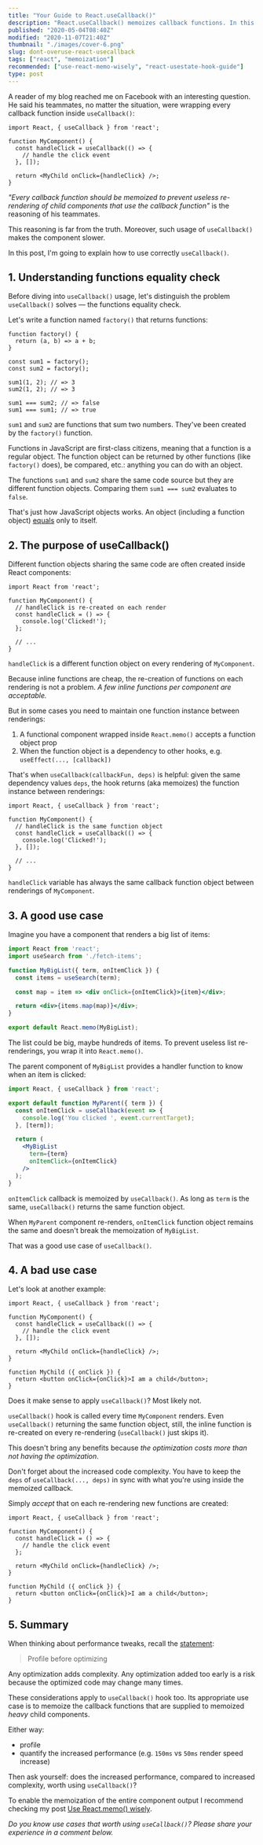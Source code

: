 ```yaml
---
title: "Your Guide to React.useCallback()"
description: "React.useCallback() memoizes callback functions. In this post I will explain when to and when not to use React.useCallback()."
published: "2020-05-04T08:40Z"
modified: "2020-11-07T21:40Z"
thumbnail: "./images/cover-6.png"
slug: dont-overuse-react-usecallback
tags: ["react", "memoization"]
recommended: ["use-react-memo-wisely", "react-usestate-hook-guide"]
type: post
---
```


A reader of my blog reached me on Facebook with an interesting question. He said his teammates, no matter the situation, were wrapping every callback function inside `useCallback()`:

```jsx{4-6}
import React, { useCallback } from 'react';

function MyComponent() {
  const handleClick = useCallback(() => {
    // handle the click event
  }, []);

  return <MyChild onClick={handleClick} />;
}
```

*"Every callback function should be memoized to prevent useless re-rendering of child components that use the callback function"* is the reasoning of his teammates.   

This reasoning is far from the truth. Moreover, such usage of `useCallback()` makes the component slower.  

In this post, I'm going to explain how to use correctly `useCallback()`.

## 1. Understanding functions equality check

Before diving into `useCallback()` usage, let's distinguish the problem `useCallback()` solves &mdash; the functions equality check.    

Let's write a function named `factory()` that returns functions: 

```javascript{11-12}
function factory() {
  return (a, b) => a + b;
}

const sum1 = factory();
const sum2 = factory();

sum1(1, 2); // => 3
sum2(1, 2); // => 3

sum1 === sum2; // => false
sum1 === sum1; // => true
```

`sum1` and `sum2` are functions that sum two numbers. They've been created by the `factory()` function.  

Functions in JavaScript are first-class citizens, meaning that a function is a regular object. The function object can be returned by other functions (like `factory()` does), be compared, etc.: anything you can do with an object.   

The functions `sum1` and `sum2` share the same code source but they are different function objects. Comparing them `sum1 === sum2` evaluates to `false`.  

That's just how JavaScript objects works. An object (including a function object) [equals](/the-legend-of-javascript-equality-operator/#the-identity-operator) only to itself.  

## 2. The purpose of useCallback()

Different function objects sharing the same code are often created inside React components:

```jsx{5-7}
import React from 'react';

function MyComponent() {
  // handleClick is re-created on each render
  const handleClick = () => {
    console.log('Clicked!');
  };

  // ...
}
```

`handleClick` is a different function object on every rendering of `MyComponent`.  

Because inline functions are cheap, the re-creation of functions on each rendering is not a problem. *A few inline functions per component are acceptable.*  

But in some cases you need to maintain one function instance between renderings:

1. A functional component wrapped inside `React.memo()` accepts a  function object prop
2. When the function object is a dependency to other hooks, e.g. `useEffect(..., [callback])`  

That's when `useCallback(callbackFun, deps)` is helpful: given the same dependency values `deps`, the hook returns (aka memoizes) the function instance between renderings:

```jsx{5-7}
import React, { useCallback } from 'react';

function MyComponent() {
  // handleClick is the same function object
  const handleClick = useCallback(() => {
    console.log('Clicked!');
  }, []);

  // ...
}
```

`handleClick` variable has always the same callback function object between renderings of `MyComponent`. 

## 3. A good use case

Imagine you have a component that renders a big list of items:

```jsx
import React from 'react';
import useSearch from './fetch-items';

function MyBigList({ term, onItemClick }) {
  const items = useSearch(term);

  const map = item => <div onClick={onItemClick}>{item}</div>;

  return <div>{items.map(map)}</div>;
}

export default React.memo(MyBigList);
```

The list could be big, maybe hundreds of items. To prevent useless list re-renderings, you wrap it into `React.memo()`.  

The parent component of `MyBigList` provides a handler function to know when an item is clicked:  

```jsx
import React, { useCallback } from 'react';

export default function MyParent({ term }) {
  const onItemClick = useCallback(event => {
    console.log('You clicked ', event.currentTarget);
  }, [term]);

  return (
    <MyBigList
      term={term}
      onItemClick={onItemClick}
    />
  );
}
```

`onItemClick` callback is memoized by `useCallback()`. As long as `term` is the same, `useCallback()` returns the same function object.  

When `MyParent` component re-renders, `onItemClick` function object remains the same and doesn't break the memoization of `MyBigList`.  

That was a good use case of `useCallback()`.  

## 4. A bad use case

Let's look at another example:

```jsx{4-6}
import React, { useCallback } from 'react';

function MyComponent() {
  const handleClick = useCallback(() => {
    // handle the click event
  }, []);

  return <MyChild onClick={handleClick} />;
}

function MyChild ({ onClick }) {
  return <button onClick={onClick}>I am a child</button>;
}
```

Does it make sense to apply `useCallback()`? Most likely not.  

`useCallback()` hook is called every time `MyComponent` renders. Even `useCallback()` returning the same function object, still, the inline function is re-created on every re-rendering (`useCallback()` just skips it).   

This doesn't bring any benefits because *the optimization costs more than not having the optimization*.  

Don't forget about the increased code complexity. You have to keep the `deps` of `useCallback(..., deps)` in sync with what you're using inside the memoized callback.  

Simply *accept* that on each re-rendering new functions are created:

```jsx{4-6}
import React, { useCallback } from 'react';

function MyComponent() {
  const handleClick = () => {
    // handle the click event
  };

  return <MyChild onClick={handleClick} />;
}

function MyChild ({ onClick }) {
  return <button onClick={onClick}>I am a child</button>;
}
```

## 5. Summary

When thinking about performance tweaks, recall the [statement](https://wiki.c2.com/?ProfileBeforeOptimizing):

> Profile before optimizing

Any optimization adds complexity. Any optimization added too early is a risk because the optimized code may change many times.  

These considerations apply to `useCallback()` hook too. Its appropriate use case is to memoize the callback functions that are supplied to memoized *heavy* child components. 

Either way:

* profile
* quantify the increased performance (e.g. `150ms` vs `50ms` render speed increase)

Then ask yourself: does the increased performance, compared to increased complexity, worth using `useCallback()`?

To enable the memoization of the entire component output I recommend checking my post [Use React.memo() wisely](/use-react-memo-wisely/).  

*Do you know use cases that worth using `useCallback()`? Please share your experience in a comment below.*
